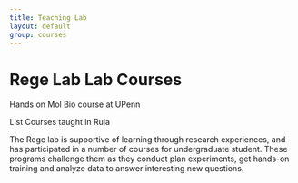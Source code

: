 ```yaml
---
title: Teaching Lab
layout: default
group: courses
---
```


# Rege Lab Lab Courses

Hands on Mol Bio course at UPenn  

List Courses taught in Ruia

The Rege lab is supportive of learning through research experiences, and has participated in a number of courses for undergraduate student. These programs challenge them as they conduct plan experiments, get hands-on training and analyze data to answer interesting new questions.

<!--
- [Macro Methods 2019](/methods_2019)
- [Macro Methods 2020](/methods)
-->

